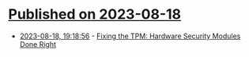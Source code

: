 # [Published on 2023-08-18](index.md)

* [2023-08-18, 19:18:56](https://lobste.rs/s/5awvqj/fixing_tpm_hardware_security_modules) - [Fixing the TPM: Hardware Security Modules Done Right](https://loup-vaillant.fr/articles/hsm-done-right)
